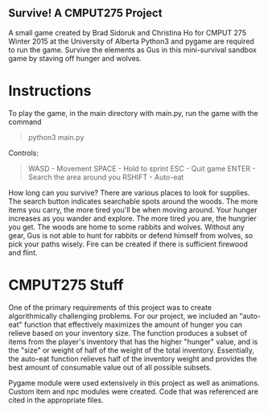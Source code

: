 ## Survive! A CMPUT275 Project
A small game created by Brad Sidoruk and Christina Ho for CMPUT 275 Winter 2015 at the University of Alberta 
Python3 and pygame are required to run the game. Survive the elements as Gus in this mini-survival sandbox game by staving off hunger and wolves.

# Instructions
To play the game, in the main directory with main.py, run the game with the command
> python3 main.py

Controls:
>    WASD    - Movement
>    SPACE   - Hold to sprint
>    ESC     - Quit game
>    ENTER   - Search the area around you
>    RSHIFT  - Auto-eat
    

How long can you survive? There are various places to look for supplies. The search button indicates searchable spots around the woods. The more items you carry, the more tired you'll be when moving around.
Your hunger increases as you wander and explore. The more tired you are, the hungrier you get. 
The woods are home to some rabbits and wolves. Without any gear, Gus is not able to hunt for rabbits or defend himself from wolves, so pick your paths wisely.
Fire can be created if there is sufficient firewood and flint.

# CMPUT275 Stuff
One of the primary requirements of this project was to create algorithmically challenging problems. For our project, we included an "auto-eat" function that effectively maximizes the amount of hunger you can relieve based on your inventory size. The function produces a subset of items from the player's inventory that has the higher "hunger" value, and is the "size" or weight of half of the weight of the total inventory. Essentially, the auto-eat function relieves half of the inventory weight and provides the best amount of consumable value out of all possible subsets.

Pygame module were used extensively in this project as well as animations. Custom item and npc modules were created. Code that was referenced are cited in the appropriate files.
